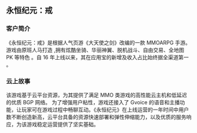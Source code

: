## 永恒纪元：戒
### 客户简介
《永恒纪元：戒》是根据人气页游《大天使之剑》改编的一款 MMOARPG 手游。游戏由原班人马打造 ,拥有炫酷坐骑、华丽神翼、脱机战斗、自由交易、全地图 PK 等特色 。自 16 年上线以来，其在应用宝的新增及收入占比始终据全渠道第一 。
### 云上故事
该游戏基于云平台资源，为其提供了满足  MMO 类游戏的高性能云主机和低延迟的优质 BGP 网络。 为了增强用户粘性，游戏还接入了 Gvoice 的语音和主播功能，让玩家可在游戏过程中畅聊互动。《永恒纪元》在上线运营的一年时间中用户数不断创造新高，云平台具备的资源快速部署和弹性伸缩能力，以及优质的服务响应，为该游戏稳定运营提供了坚实基础。
